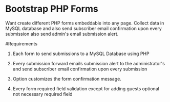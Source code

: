 # Bootstrap PHP Forms

Want create different PHP forms embeddable into any page. Collect data in MySQL database and also send subscriber email confirmation upon every submission also send admin's email submission alert. 

#Requirements

1. Each form to send submissions to a MySQL Database using PHP

2. Every submission forward emails submission alert to the administrator's and send subscriber email confirmation upon every submission

3. Option customizes the form confirmation message. 

4. Every form required field validation except for adding guests optional not necessary required field




